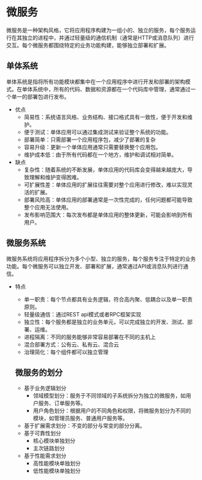 # 微服务

微服务是一种架构风格，它将应用程序构建为一组小的、独立的服务，每个服务运行在其独立的进程中，并通过轻量级的通信机制（通常是HTTP或消息队列）进行交互。每个微服务都围绕特定的业务功能构建，能够独立部署和扩展。

## 单体系统

单体系统是指将所有功能模块都集中在一个应用程序中进行开发和部署的架构模式。在单体系统中，所有的代码、数据和资源都在一个代码库中管理，通常通过一个单一的部署包进行发布。

- 优点
  - 简易性：系统语言风格、业务结构、接口格式具有一致性，便于开发和维护。
  - 便于测试：单体应用可以通过集成测试来验证整个系统的功能。
  - 部署简单：只需部署一个应用程序包，减少了部署的复杂
  - 容易升级：更新一个单体应用通常只需要替换整个应用包。
  - 维护成本低：由于所有代码都在一个地方，维护和调试相对简单。
- 缺点
  - 复杂性：随着系统的不断发展，单体应用的代码库会变得越来越庞大，导致理解和维护变得困难。
  - 可扩展性差：单体应用的扩展往往需要对整个应用进行修改，难以实现灵活的扩展。
  - 部署风险高：单体应用的部署通常是一次性完成的，任何问题都可能导致整个应用无法使用。
  - 发布影响范围大：每次发布都是单体应用的整体更新，可能会影响到所有用户。

## 微服务系统

微服务系统将应用程序拆分为多个小型、独立的服务，每个服务专注于特定的业务功能。每个微服务可以独立开发、部署和扩展，通常通过API或消息队列进行通信。

- 特点
  - 单一职责：每个节点都具有业务逻辑，符合高内聚、低耦合以及单一职责原则。
  - 轻量级通信：通过REST api模式或者RPC框架实现
  - 独立性：每个服务都是独立的业务单元，可以完成独立的开发、测试、部署、运维。
  - 进程隔离：不同的服务能够非常容易部署在不同的主机上
  - 混合部署方式：公有云、私有云、混合云
  - 治理简化：每个组件都可以独立管理

  ## 微服务的划分

  - 基于业务逻辑划分
    - 领域模型划分：服务于不同领域的子系统拆分为独立的微服务，如用户服务、订单服务等。
    - 用户角色划分：根据用户的不同角色和权限，将微服务划分为不同的模块，如管理员服务、普通用户服务等。
  - 基于扩展需求划分：不变的部分与常变的部分分离。
  - 基于可靠性划分
    - 核心模块单独划分
    - 主次链路划分
  - 基于性能需求划分
    - 高性能模块单独划分
    - 低性能模块单独划分
